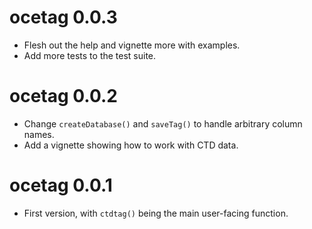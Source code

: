 # ocetag 0.0.3

* Flesh out the help and vignette more with examples.
* Add more tests to the test suite.

# ocetag 0.0.2

* Change `createDatabase()` and `saveTag()` to handle arbitrary column names.
* Add a vignette showing how to work with CTD data.

# ocetag 0.0.1

* First version, with `ctdtag()` being the main user-facing function.

